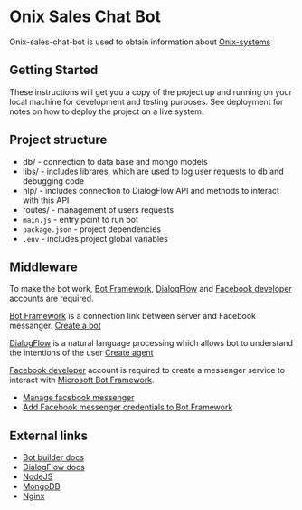 
# Onix Sales Chat Bot

Onix-sales-chat-bot is used to obtain information about [Onix-systems](https://onix-systems.com/)

## Getting Started

These instructions will get you a copy of the project up and running on your local machine for development and testing purposes. See deployment for notes on how to deploy the project on a live system.
## Project structure

* db/ - connection to data base and mongo models 
* libs/ - includes librares, which are used to log user requests to db and debugging code
* nlp/ - includes connection to DialogFlow API and methods to interact with this API
* routes/ - management of users requests
* ```main.js``` - entry point to run bot
* ```package.json``` - project dependencies
* ```.env``` - includes project global variables

## Middleware

To make the bot work, [Bot Framework](https://dev.botframework.com/), [DialogFlow](https://console.dialogflow.com) and [Facebook developer](https://developers.facebook.com/) accounts are required.

[Bot Framework](https://dev.botframework.com/) is a connection link between server and Facebook messanger. [Create a bot](https://docs.microsoft.com/en-us/bot-framework/overview-introduction-bot-framework)

[DialogFlow](https://console.dialogflow.com) is a natural language processing which allows bot to understand the intentions of the user [Create agent](https://console.dialogflow.com/api-client/#/newAgent)

[Facebook developer](https://developers.facebook.com/) account is required to create a messenger service to interact with [Microsoft Bot Framework](https://dev.botframework.com/). 
* [Manage facebook messenger](https://docs.microsoft.com/en-us/bot-framework/channel-connect-facebook)
* [Add Facebook messenger credentials to Bot Framework](https://dev.botframework.com/bots)


## External links
* [Bot builder docs](https://docs.botframework.com/en-us/node/builder/chat-reference/modules/_botbuilder_d_.html)
* [DialogFlow docs](https://dialogflow.com/docs/getting-started/basics)
* [NodeJS](https://nodejs.org/en/)
* [MongoDB](https://www.mongodb.com/)
* [Nginx](https://nginx.org/en/)
